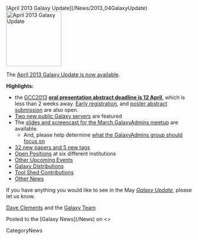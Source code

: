 <div class='newsItemHeader'>[April 2013 Galaxy Update](/News/2013_04GalaxyUpdate)</div>

<div class='right'><a href='/GalaxyUpdates/2013_04/'><img src='/Images/Logos/GalaxyUpdate200.png' alt='April 2013 Galaxy Update' width=150 /></a></div>

The [April 2013 Galaxy Update is now available](/GalaxyUpdates/2013_04). 

**Highlights:**
* the [GCC2013](/GalaxyUpdates/2013_04/#gcc2013) **[oral presentation abstract deadline is 12 April](/Events/GCC2013/Abstracts)**, which is less than 2 weeks away.  [Early registration](/Events/GCC2013/Register), and [poster abstract submission](/Events/GCC2013/Abstracts) are also open.
* [Two new public Galaxy servers](/GalaxyUpdates/2013_04/#new-public-galaxy-servers) are featured
* The [slides and screencast for the March GalaxyAdmins meetup](/GalaxyUpdates/2013_04/#galaxyadmins) are available.
  * And, please help determine [what the GalaxyAdmins group should focus on](/GalaxyUpdates/2013_04/#galaxyadmins_future_directions)
* [32 new papers and 5 new tags](/GalaxyUpdates/2013_04/#new-papers)
* [Open Positions](/GalaxyUpdates/2013_04/#whos-hiring) at six different institutions
* [Other Upcoming Events](/GalaxyUpdates/2013_04/#other-upcoming-events)
* [Galaxy Distributions](/GalaxyUpdates/2013_04/#galaxy-distributions)
* [Tool Shed Contributions](/GalaxyUpdates/2013_04/#tool-shed-contributions)
* [Other News](/GalaxyUpdates/2013_04/#other-news)

If you have anything you would like to see in the May *[Galaxy Update](/GalaxyUpdates)*, please let us know.

[Dave Clements](/DaveClements) and the [Galaxy Team](/GalaxyTeam)

<div class='newsItemFooter'>Posted to the [Galaxy News](/News) on <<Date(2013-04-01T20:44:17Z)>></div>

CategoryNews
